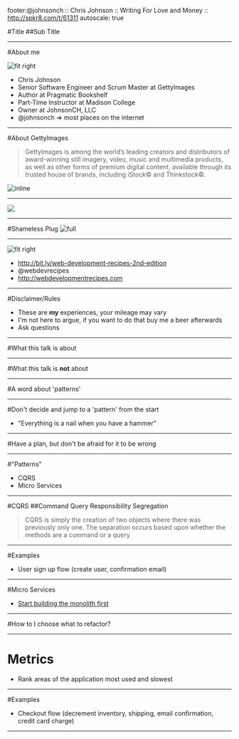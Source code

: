 footer:@johnsonch :: Chris Johnson :: Writing For Love and Money :: http://spkr8.com/t/61311
autoscale: true

#Title
##Sub Title

---
#About me

![fit right](http://www.johnsonch.com/images/me.jpg)

* Chris Johnson
* Senior Software Engineer and Scrum Master at GettyImages
* Author at Pragmatic Bookshelf
* Part-Time Instructor at Madison College
* Owner at JohnsonCH, LLC
* @johnsonch => most places on the internet

---
#About GettyImages

> GettyImages is among the world’s leading creators and distributors of award-winning still imagery, video, music and multimedia products, as well as other forms of premium digital content, available through its trusted house of brands, including iStock© and Thinkstock©.

![inline](http://cyberpunklibrarian.com/wp-content/uploads/2014/03/getty_images_logo.jpg)

---
![](https://www.youtube.com/watch?v=4AEsCjalSBc)

---
#Shameless Plug
![full](images/wbdev2_xlargebeta.jpg)

---
![fit right](images/wbdev2_xlargebeta.jpg)

* http://bit.ly/web-development-recipes-2nd-edition
* @webdevrecipes
* http://webdevelopmentrecipes.com

---
#Disclaimer/Rules

* These are **my** experiences, your mileage may vary
* I'm not here to argue, if you want to do that buy me a beer afterwards
* Ask questions

---
#What this talk is about

---
#What this talk is **not** about

---
#A word about 'patterns'

---
#Don't decide and jump to a 'pattern' from the start
  - "Everything is a nail when you have a hammer"

---
#Have a plan, but don't be afraid for it to be wrong

---
#"Patterns"
  * CQRS 
  * Micro Services

---
#CQRS 
##Command Query Responsibility Segregation

> CQRS is simply the creation of two objects where there was previously only one. The separation occurs based upon whether the methods are a command or a query 

---
#Examples 
  * User sign up flow (create user, confirmation email)

---
#Micro Services
  - [Start building the monolith first](http://martinfowler.com/bliki/MonolithFirst.html)

---
#How to I choose what to refactor?

---
# Metrics
  * Rank areas of the application most used and slowest 

---
#Examples 
  * Checkout flow (decrement inventory, shipping, email confirmation, credit card charge) 

---
